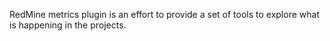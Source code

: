 RedMine metrics plugin is an effort to provide a set of tools to explore what is happening in the projects.